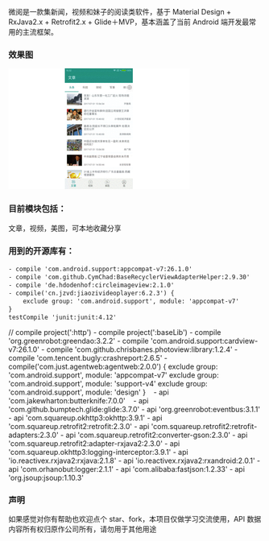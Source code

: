 微阅是一款集新闻，视频和妹子的阅读类软件，基于 Material Design + RxJava2.x + Retrofit2.x + Glide＋MVP，基本涵盖了当前 Android 端开发最常用的主流框架。

### 效果图
![整体效果图](https://github.com/DBxiaocao/Weiyue/blob/master/screenshot/hotGif.gif?raw=true)


### 目前模块包括：
文章，视频，美图，可本地收藏分享


### 用到的开源库有：
    - compile 'com.android.support:appcompat-v7:26.1.0'
    - compile 'com.github.CymChad:BaseRecyclerViewAdapterHelper:2.9.30'
    - compile 'de.hdodenhof:circleimageview:2.1.0'
    - compile('cn.jzvd:jiaozivideoplayer:6.2.3') {
        exclude group: 'com.android.support', module: 'appcompat-v7'
    }
    testCompile 'junit:junit:4.12'
//    compile project(':http')
    - compile project(':baseLib')
    - compile 'org.greenrobot:greendao:3.2.2'
    - compile 'com.android.support:cardview-v7:26.1.0'
    - compile 'com.github.chrisbanes.photoview:library:1.2.4'
    - compile 'com.tencent.bugly:crashreport:2.6.5'
    - compile('com.just.agentweb:agentweb:2.0.0') {
        exclude group: 'com.android.support', module: 'appcompat-v7'
        exclude group: 'com.android.support', module: 'support-v4'
        exclude group: 'com.android.support', module: 'design'
    }
    - api 'com.jakewharton:butterknife:7.0.0'
    - api 'com.github.bumptech.glide:glide:3.7.0'
    - api 'org.greenrobot:eventbus:3.1.1'
    - api 'com.squareup.okhttp3:okhttp:3.9.1'
    - api 'com.squareup.retrofit2:retrofit:2.3.0'
    - api 'com.squareup.retrofit2:retrofit-adapters:2.3.0'
    - api 'com.squareup.retrofit2:converter-gson:2.3.0'
    - api 'com.squareup.retrofit2:adapter-rxjava2:2.3.0'
    - api 'com.squareup.okhttp3:logging-interceptor:3.9.1'
    - api 'io.reactivex.rxjava2:rxjava:2.1.8'
    - api 'io.reactivex.rxjava2:rxandroid:2.0.1'
    - api 'com.orhanobut:logger:2.1.1'
    - api 'com.alibaba:fastjson:1.2.33'
    - api 'org.jsoup:jsoup:1.10.3'

### 声明
如果感觉对你有帮助也欢迎点个 star、fork，本项目仅做学习交流使用，API 数据内容所有权归原作公司所有，请勿用于其他用途
